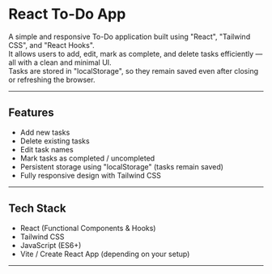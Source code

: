 # React To-Do App
A simple and responsive To-Do application built using "React", "Tailwind CSS", and "React Hooks".  
It allows users to add, edit, mark as complete, and delete tasks efficiently — all with a clean and minimal UI.  
Tasks are stored in "localStorage", so they remain saved even after closing or refreshing the browser.

---

##  Features
-  Add new tasks
-  Delete existing tasks
-  Edit task names
-  Mark tasks as completed / uncompleted
-  Persistent storage using "localStorage" (tasks remain saved)
-  Fully responsive design with Tailwind CSS

---

## Tech Stack
- React (Functional Components & Hooks)
- Tailwind CSS
- JavaScript (ES6+)
- Vite / Create React App (depending on your setup)

---
